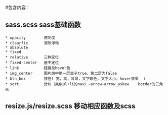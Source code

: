 #包含内容：
## sass.scss                       sass基础函数  
  
    * opacity        透明度  
    * clearfix       清除浮动  
    * absolute  
    * fixed  
    * relative       三种定位  
    * fixed-center   居中定位   
    * link           链接及hover色  
    * img_center     图片居中第一层盒子true，第二层为false  
    * btn_box        按钮( 宽，高，背景，文字颜色，文字大小，hover效果  )  
    * sort           分块（类似ul+li的nav）-arrow-arrow_askew    border的三角形



## resize.js/resize.scss           移动相应函数及scss
